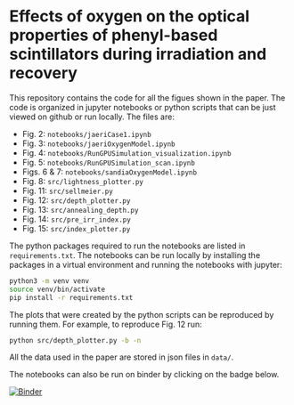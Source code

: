 # Effects of oxygen on the optical properties of phenyl-based scintillators during irradiation and recovery

This repository contains the code for all the figues shown in the paper. The code is organized in jupyter notebooks or python scripts that can be just viewed on github or run locally. The files are:

- Fig. 2: `notebooks/jaeriCase1.ipynb`
- Fig. 3: `notebooks/jaeriOxygenModel.ipynb`
- Fig. 4: `notebooks/RunGPUSimulation_visualization.ipynb`
- Fig. 5: `notebooks/RunGPUSimulation_scan.ipynb`
- Figs. 6 & 7: `notebooks/sandiaOxygenModel.ipynb`
- Fig. 8: `src/lightness_plotter.py`
- Fig. 11: `src/sellmeier.py`
- Fig. 12: `src/depth_plotter.py`
- Fig. 13: `src/annealing_depth.py`
- Fig. 14: `src/pre_irr_index.py`
- Fig. 15: `src/index_plotter.py`

The python packages required to run the notebooks are listed in `requirements.txt`. The notebooks can be run locally by installing the packages in a virtual environment and running the notebooks with jupyter:

```bash
python3 -m venv venv
source venv/bin/activate
pip install -r requirements.txt
```

The plots that were created by the python scripts can be reproduced by running them. For example, to reproduce Fig. 12 run:

```bash
python src/depth_plotter.py -b -n
```

All the data used in the paper are stored in json files in `data/`.

The notebooks can also be run on binder by clicking on the badge below.

[![Binder](https://mybinder.org/badge_logo.svg)](https://mybinder.org/v2/gh/chrispap95/oxygen-diffusion-simulation/main)
